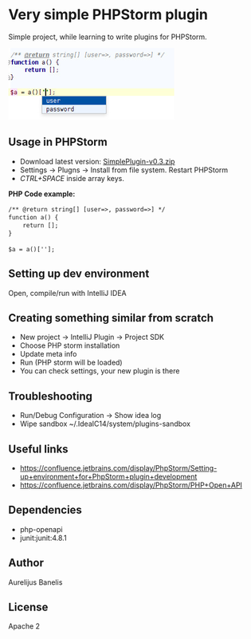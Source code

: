 Very simple PHPStorm plugin
===========================

Simple project, while learning to write plugins for PHPStorm.

![Complete array keys by return description](res/exampleArrayCompletion.jpg)

Usage in PHPStorm
-----------------

* Download latest version: [SimplePlugin-v0.3.zip](aurelijus.banelis.lt/intellij/SimplePlugin-v0.3.zip)
* Settings -> Plugns -> Install from file system. Restart PHPStorm
* _CTRL+SPACE_ inside array keys.

**PHP Code example:**

```phg
/** @return string[] [user=>, password=>] */
function a() {
    return [];
}

$a = a()[''];
```

Setting up dev environment
--------------------------

Open, compile/run with IntelliJ IDEA

Creating something similar from scratch
---------------------------------------

* New project -> IntelliJ Plugin -> Project SDK
 * Choose PHP storm installation
* Update meta info
* Run (PHP storm will be loaded)
 * You can check settings, your new plugin is there

Troubleshooting
---------------

* Run/Debug Configuration -> Show idea log 
* Wipe sandbox ~/.IdeaIC14/system/plugins-sandbox

Useful links
------------

* https://confluence.jetbrains.com/display/PhpStorm/Setting-up+environment+for+PhpStorm+plugin+development
* https://confluence.jetbrains.com/display/PhpStorm/PHP+Open+API

Dependencies
------------

* php-openapi
* junit:junit:4.8.1

Author
------
Aurelijus Banelis

License
-------
Apache 2